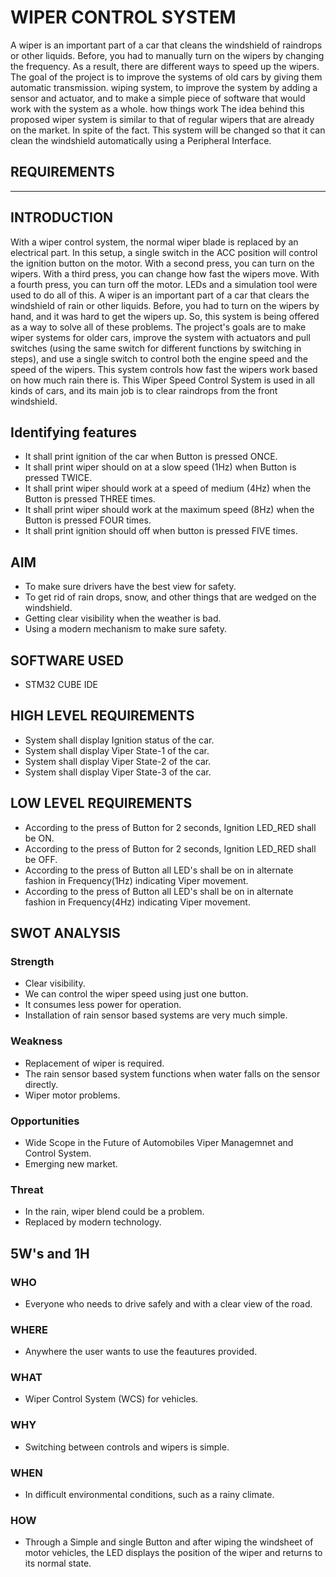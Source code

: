 # **WIPER CONTROL SYSTEM**
A wiper is an important part of a car that cleans the windshield of raindrops or other liquids. Before, you had to manually turn on the wipers by changing the frequency. As a result, there are different ways to speed up the wipers. The goal of the project is to improve the systems of old cars by giving them automatic transmission. wiping system, to improve the system by adding a sensor and actuator, and to make a simple piece of software that would work with the system as a whole. how things work The idea behind this proposed wiper system is similar to that of regular wipers that are already on the market. In spite of the fact. This system will be changed so that it can clean the windshield automatically using a Peripheral Interface.

## **REQUIREMENTS**
---
## **INTRODUCTION**
With a wiper control system, the normal wiper blade is replaced by an electrical part. In this setup, a single switch in the ACC position will control the ignition button on the motor. With a second press, you can turn on the wipers. With a third press, you can change how fast the wipers move. With a fourth press, you can turn off the motor. LEDs and a simulation tool were used to do all of this. A wiper is an important part of a car that clears the windshield of rain or other liquids. Before, you had to turn on the wipers by hand, and it was hard to get the wipers up. So, this system is being offered as a way to solve all of these problems. The project's goals are to make wiper systems for older cars, improve the system with actuators and pull switches (using the same switch for different functions by switching in steps), and use a single switch to control both the engine speed and the speed of the wipers. This system controls how fast the wipers work based on how much rain there is. This Wiper Speed Control System is used in all kinds of cars, and its main job is to clear raindrops from the front windshield.

## **Identifying features**
- It shall print ignition of the car when Button is pressed ONCE.
- It shall print wiper should on at a slow speed (1Hz) when Button is pressed TWICE.
- It shall print wiper should work at a speed of medium (4Hz) when the Button is pressed THREE times.
- It shall print wiper should work at the maximum speed (8Hz) when the Button is pressed FOUR times.
- It shall print ignition should off when button is pressed FIVE times.

## **AIM**
- To make sure drivers have the best view for safety.
- To get rid of rain drops, snow, and other things that are wedged on the windshield.
- Getting clear visibility when the weather is bad.
- Using a modern mechanism to make sure safety.

## **SOFTWARE USED**
- STM32 CUBE IDE

## **HIGH LEVEL REQUIREMENTS**
- System shall display Ignition status of the car.
- System shall display Viper State-1 of the car.
- System shall display Viper State-2 of the car.
- System shall display Viper State-3 of the car.

## **LOW LEVEL REQUIREMENTS**
- According to the press of Button for 2 seconds, Ignition LED_RED shall be ON.
- According to the press of Button for 2 seconds, Ignition LED_RED shall be OFF.
- According to the press of Button all LED's shall be on in alternate fashion in Frequency(1Hz) indicating Viper movement.
- According to the press of Button all LED's shall be on in alternate fashion in Frequency(4Hz) indicating Viper movement.

## **SWOT ANALYSIS**
### **Strength**
- Clear visibility.
- We can control the wiper speed using just one button.
- It consumes less power for operation.
- Installation of rain sensor based systems are very much simple.

### **Weakness**
- Replacement of wiper is required.
- The rain sensor based system functions when water falls on the sensor directly.
- Wiper motor problems.

### **Opportunities**
- Wide Scope in the Future of Automobiles Viper Managemnet and Control System.
- Emerging new market.

### **Threat**
- In the rain, wiper blend could be a problem.
- Replaced by modern technology.

## **5W's and 1H**
### **WHO**
- Everyone who needs to drive safely and with a clear view of the road.

### **WHERE**
- Anywhere the user wants to use the feautures provided.

### **WHAT**
- Wiper Control System (WCS) for vehicles.

### **WHY**
- Switching between controls and wipers is simple.

### **WHEN**
- In difficult environmental conditions, such as a rainy climate.

### **HOW**
- Through a Simple and single Button and after wiping the windsheet of motor vehicles, the LED displays the position of the wiper and returns to its normal state.



